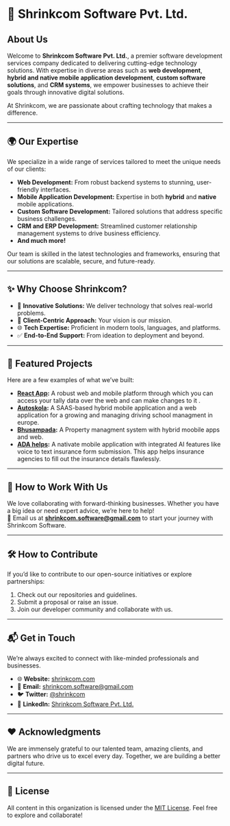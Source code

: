 # 🌟 Shrinkcom Software Pvt. Ltd.

## About Us
Welcome to **Shrinkcom Software Pvt. Ltd.**, a premier software development services company dedicated to delivering cutting-edge technology solutions. With expertise in diverse areas such as **web development**, **hybrid and native mobile application development**, **custom software solutions**, and **CRM systems**, we empower businesses to achieve their goals through innovative digital solutions.

At Shrinkcom, we are passionate about crafting technology that makes a difference.

---

## 🌍 Our Expertise
We specialize in a wide range of services tailored to meet the unique needs of our clients:
- **Web Development:** From robust backend systems to stunning, user-friendly interfaces.
- **Mobile Application Development:** Expertise in both **hybrid** and **native** mobile applications.
- **Custom Software Development:** Tailored solutions that address specific business challenges.
- **CRM and ERP Development:** Streamlined customer relationship management systems to drive business efficiency.
- **And much more!**

Our team is skilled in the latest technologies and frameworks, ensuring that our solutions are scalable, secure, and future-ready.

---

## ✨ Why Choose Shrinkcom?
- 🚀 **Innovative Solutions:** We deliver technology that solves real-world problems.
- 🤝 **Client-Centric Approach:** Your vision is our mission.
- 🌐 **Tech Expertise:** Proficient in modern tools, languages, and platforms.
- ✅ **End-to-End Support:** From ideation to deployment and beyond.

---

## 🌟 Featured Projects
Here are a few examples of what we’ve built:
- **[React App](#):** A robust web and mobile platform through which you can access your tally data over the web and can make changes to it .
- **[Autoskola](#):** A SAAS-based hybrid mobile application and a web application  for a growing and managing driving school managment in europe.
- **[Bhusampada](#):** A Property managment system with hybrid moobile apps and web.
- **[ADA helps](#):** A nativate mobile application with integrated AI features like voice to text insurance form submission. This app helps insurance agencies to fill out the insurance details flawlessly.

---

## 🤝 How to Work With Us
We love collaborating with forward-thinking businesses. Whether you have a big idea or need expert advice, we’re here to help!  
📧 Email us at **shrinkcom.software@gmail.com** to start your journey with Shrinkcom Software.

---

## 🛠️ How to Contribute
If you’d like to contribute to our open-source initiatives or explore partnerships:
1. Check out our repositories and guidelines.
2. Submit a proposal or raise an issue.
3. Join our developer community and collaborate with us.

---

## 📬 Get in Touch
We’re always excited to connect with like-minded professionals and businesses.  
- 🌐 **Website:** [shrinkcom.com](https://shrinkcom.com)  
- 📧 **Email:** shrinkcom.software@gmail.com  
- 🐦 **Twitter:** [@shrinkcom](https://twitter.com/shrinkcom)  
- 💼 **LinkedIn:** [Shrinkcom Software Pvt. Ltd.](https://in.linkedin.com/company/shrinkcomsoftwarepvt-ltd)

---

## ❤️ Acknowledgments
We are immensely grateful to our talented team, amazing clients, and partners who drive us to excel every day. Together, we are building a better digital future.

---

## 📜 License
All content in this organization is licensed under the [MIT License](LICENSE). Feel free to explore and collaborate!
